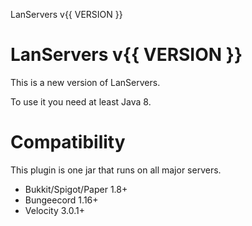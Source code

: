 LanServers v{{ VERSION }}

# LanServers v{{ VERSION }}

This is a new version of LanServers.

To use it you need at least Java 8.

# Compatibility
This plugin is one jar that runs on all major servers.

- Bukkit/Spigot/Paper 1.8+
- Bungeecord 1.16+
- Velocity 3.0.1+
